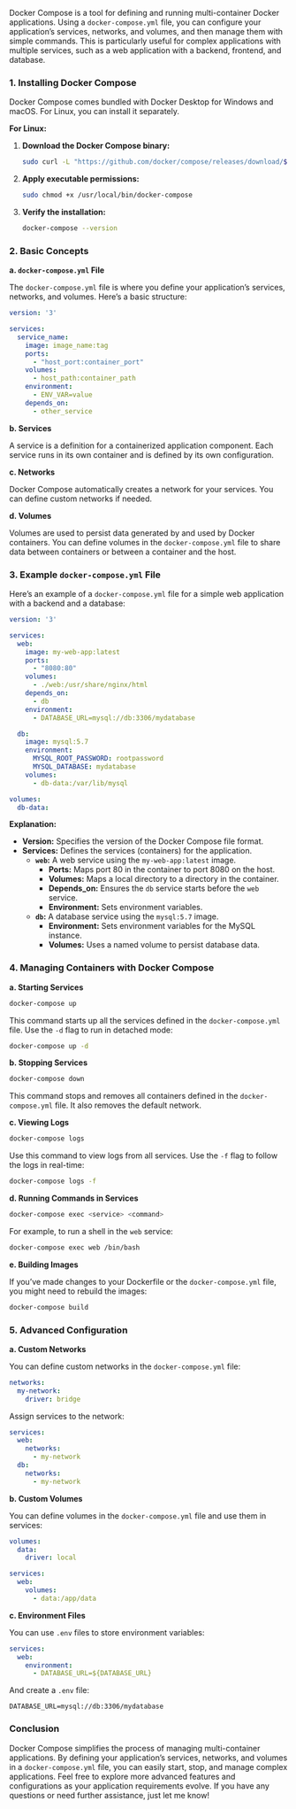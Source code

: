 Docker Compose is a tool for defining and running multi-container Docker applications. Using a `docker-compose.yml` file, you can configure your application’s services, networks, and volumes, and then manage them with simple commands. This is particularly useful for complex applications with multiple services, such as a web application with a backend, frontend, and database.

### **1. Installing Docker Compose**

Docker Compose comes bundled with Docker Desktop for Windows and macOS. For Linux, you can install it separately. 

**For Linux:**

1. **Download the Docker Compose binary:**

   ```bash
   sudo curl -L "https://github.com/docker/compose/releases/download/$(curl -s https://api.github.com/repos/docker/compose/releases/latest | grep 'tag_name' | cut -d\" -f4)/docker-compose-$(uname -s)-$(uname -m)" -o /usr/local/bin/docker-compose
   ```

2. **Apply executable permissions:**

   ```bash
   sudo chmod +x /usr/local/bin/docker-compose
   ```

3. **Verify the installation:**

   ```bash
   docker-compose --version
   ```

### **2. Basic Concepts**

**a. `docker-compose.yml` File**

The `docker-compose.yml` file is where you define your application’s services, networks, and volumes. Here’s a basic structure:

```yaml
version: '3'

services:
  service_name:
    image: image_name:tag
    ports:
      - "host_port:container_port"
    volumes:
      - host_path:container_path
    environment:
      - ENV_VAR=value
    depends_on:
      - other_service
```

**b. Services**

A service is a definition for a containerized application component. Each service runs in its own container and is defined by its own configuration.

**c. Networks**

Docker Compose automatically creates a network for your services. You can define custom networks if needed.

**d. Volumes**

Volumes are used to persist data generated by and used by Docker containers. You can define volumes in the `docker-compose.yml` file to share data between containers or between a container and the host.

### **3. Example `docker-compose.yml` File**

Here’s an example of a `docker-compose.yml` file for a simple web application with a backend and a database:

```yaml
version: '3'

services:
  web:
    image: my-web-app:latest
    ports:
      - "8080:80"
    volumes:
      - ./web:/usr/share/nginx/html
    depends_on:
      - db
    environment:
      - DATABASE_URL=mysql://db:3306/mydatabase

  db:
    image: mysql:5.7
    environment:
      MYSQL_ROOT_PASSWORD: rootpassword
      MYSQL_DATABASE: mydatabase
    volumes:
      - db-data:/var/lib/mysql

volumes:
  db-data:
```

**Explanation:**

- **Version:** Specifies the version of the Docker Compose file format.
- **Services:** Defines the services (containers) for the application.
  - **`web`:** A web service using the `my-web-app:latest` image.
    - **Ports:** Maps port 80 in the container to port 8080 on the host.
    - **Volumes:** Maps a local directory to a directory in the container.
    - **Depends_on:** Ensures the `db` service starts before the `web` service.
    - **Environment:** Sets environment variables.
  - **`db`:** A database service using the `mysql:5.7` image.
    - **Environment:** Sets environment variables for the MySQL instance.
    - **Volumes:** Uses a named volume to persist database data.

### **4. Managing Containers with Docker Compose**

**a. Starting Services**

```bash
docker-compose up
```

This command starts up all the services defined in the `docker-compose.yml` file. Use the `-d` flag to run in detached mode:

```bash
docker-compose up -d
```

**b. Stopping Services**

```bash
docker-compose down
```

This command stops and removes all containers defined in the `docker-compose.yml` file. It also removes the default network.

**c. Viewing Logs**

```bash
docker-compose logs
```

Use this command to view logs from all services. Use the `-f` flag to follow the logs in real-time:

```bash
docker-compose logs -f
```

**d. Running Commands in Services**

```bash
docker-compose exec <service> <command>
```

For example, to run a shell in the `web` service:

```bash
docker-compose exec web /bin/bash
```

**e. Building Images**

If you’ve made changes to your Dockerfile or the `docker-compose.yml` file, you might need to rebuild the images:

```bash
docker-compose build
```

### **5. Advanced Configuration**

**a. Custom Networks**

You can define custom networks in the `docker-compose.yml` file:

```yaml
networks:
  my-network:
    driver: bridge
```

Assign services to the network:

```yaml
services:
  web:
    networks:
      - my-network
  db:
    networks:
      - my-network
```

**b. Custom Volumes**

You can define volumes in the `docker-compose.yml` file and use them in services:

```yaml
volumes:
  data:
    driver: local

services:
  web:
    volumes:
      - data:/app/data
```

**c. Environment Files**

You can use `.env` files to store environment variables:

```yaml
services:
  web:
    environment:
      - DATABASE_URL=${DATABASE_URL}
```

And create a `.env` file:

```env
DATABASE_URL=mysql://db:3306/mydatabase
```

### **Conclusion**

Docker Compose simplifies the process of managing multi-container applications. By defining your application’s services, networks, and volumes in a `docker-compose.yml` file, you can easily start, stop, and manage complex applications. Feel free to explore more advanced features and configurations as your application requirements evolve. If you have any questions or need further assistance, just let me know!